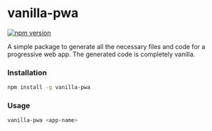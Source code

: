# vanilla-pwa
[![npm version](https://badge.fury.io/js/vanilla-pwa.svg)](https://badge.fury.io/js/vanilla-pwa)

A simple package to generate all the necessary files and code for a progressive web app. The generated code is completely vanilla.

### Installation 
```bash 
npm install -g vanilla-pwa
```

### Usage
```bash
vanilla-pwa <app-name>
```
